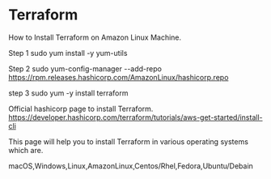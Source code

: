 # Terraform
How to Install Terraform on Amazon Linux Machine.

Step 1 sudo yum install -y yum-utils

Step 2 sudo yum-config-manager --add-repo https://rpm.releases.hashicorp.com/AmazonLinux/hashicorp.repo

step 3 sudo yum -y install terraform

Official hashicorp page to install Terraform.
https://developer.hashicorp.com/terraform/tutorials/aws-get-started/install-cli

This page will help you to install Terraform in various operating systems which are.

macOS,Windows,Linux,AmazonLinux,Centos/Rhel,Fedora,Ubuntu/Debain
